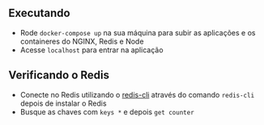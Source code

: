 ## Executando

- Rode `docker-compose up` na sua máquina para subir as aplicações e os containeres do NGINX, Redis e Node
- Acesse `localhost` para entrar na aplicação

## Verificando o Redis

- Conecte no Redis utilizando o [redis-cli](http://redis.io/download) através do comando `redis-cli` depois de instalar o Redis
- Busque as chaves com `keys *` e depois `get counter`
